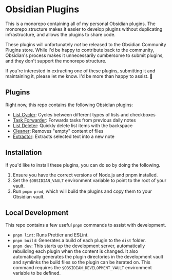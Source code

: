 # Obsidian Plugins

This is a monorepo containing all of my personal Obsidian plugins. The monorepo structure makes it
easier to develop plugins without duplicating infrastructure, and allows the plugins to share code.

These plugins will unfortunately _not_ be released to the Obsidian Community Plugins store. While
I'd be happy to contribute back to the community, Obsidian's process makes it unnecessarily
cumbersome to submit plugins, and they don't support the monorepo structure.

If you're interested in extracting one of these plugins, submitting it and maintaining it, please
let me know. I'd be more than happy to assist. 🙂

## Plugins

Right now, this repo contains the following Obsidian plugins:

- [List Cycler](/plugins/list-cycler/readme.md): Cycles between different types of lists and
  checkboxes
- [Task Forwarder](/plugins/task-forwarder/readme.md): Forwards tasks from previous daily notes
- [List Deleter](/plugins/list-item-deleter/readme.md): Quickly delete list items with the backspace
- [Cleaner](/plugins/cleaner/readme.md): Removes "empty" content of files
- [Extractor](/plugins/extractor/readme.md): Extracts selected text into a new note

## Installation

If you'd like to install these plugins, you can do so by doing the following.

1. Ensure you have the correct versions of Node.js and pnpm installed.
2. Set the `$OBSIDIAN_VAULT` environment variable to point to the root of your vault.
3. Run `pnpm prod`, which will build the plugins and copy them to your Obsidian vault.

## Local Development

This repo contains a few useful `pnpm` commands to assist with development.

- `pnpm lint`: Runs Prettier and ESLint.
- `pnpm build`: Generates a build of each plugin to the `dist` folder.
- `pnpm dev`: This starts up the development server, automatically rebuilding each plugin when the
  content is changed. It also automatically generates the plugin directories in the development
  vault and symlinks the build files so the plugin can be iterated on. This command requires the
  `$OBSIDIAN_DEVELOPMENT_VAULT` environment variable to be defined.

